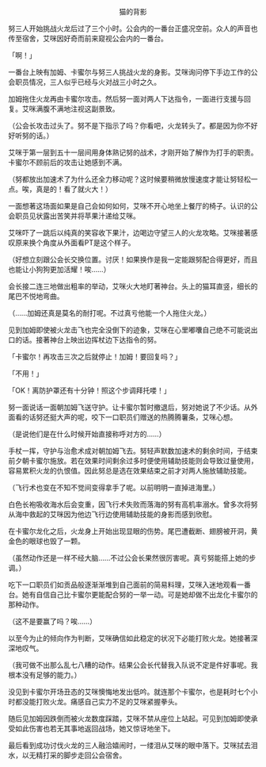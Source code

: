 <p align="center">猫的背影</p>

努三人开始挑战火龙后过了三个小时。公会内的一番台正盛况空前。众人的声音也传至宿舍，艾咪因好奇而前来窥视公会内的一番台。

「啊！」

一番台上映有加姆、卡蜜尔与努三人挑战火龙的身影。艾咪询问停下手边工作的公会职员情况，三人似乎已经与火对战三小时之久。

加姆拖住火龙再由卡蜜尔攻击。然后努一面对两人下达指令，一面进行支援与回复。艾咪满腹不满地注视这副景致。

（公会长攻击过头了。努不是下指示了吗？你看吧，火龙转头了。都是因为你不好好听努的话。）

艾咪于第一层到五十一层间用身体熟记努的战术，才刚开始了解作为打手的职责。卡蜜尔不顾前后的攻击让她感到不满。

（努都放出加速术了为什么还全力移动呢？这时候要稍微放慢速度才能让努轻松一点。唉，真是的！看了就火大！）

一面想著这场面如果是自己会如何如何，艾咪不开心地坐上餐厅的椅子。认识的公会职员见状露出苦笑并将苹果汁递给艾咪。

艾咪吓了一跳后以纯真的笑容收下果汁，边喝边守望三人的火龙攻略。艾咪接著感叹原来换个角度从外面看PT是这个样子。

（好想立刻跟公会长交换位置。讨厌！如果换作是我一定能跟努配合得更好，而且也能让小狗狗更加活耀！唉……）

会长接二连三地做出粗率的举动，艾咪火大地盯著神台。头上的猫耳直竖，细长的尾巴不悦地弯曲。

（……加姆还真是莫名的耐打呢。不过真亏他能一个人拖住火龙。）

见到加姆即使被火龙击飞也完全没倒下的迹象，艾咪在心里嘟囔自己绝不可能说出口的话。接著神台上映出边挥杖边下达指令的努。

「卡蜜尔！再攻击三次之后就停止！加姆！要回复吗？」

「不用！」

「OK！离防护罩还有十分钟！照这个步调拜托喽！」

努一面说话一面朝加姆飞送守护。让卡蜜尔暂时撤退后，努对她说了不少话。从外面看的话努还挺大声的呢，咬下一口职员们赠送的热腾腾薯条，艾咪心想。

（是说他们是在什么时候开始直接称呼对方的……）

手杖一挥，守护与治愈术成对朝加姆飞去。努轻声默数加速术的剩余时间，于结束前夕朝卡蜜尔施放。若在效果时间剩余过多时便使用辅助技能则会导致过量使用，容易累积火龙的仇恨值。因此努总是选在效果结束之前才对两人施放辅助技能。

（飞行术也变在不知不觉间变得拿手了呢。以前明明一直掉进海里。）

白色长袍吸收海水后会变重，因飞行术失败而落海的努有高机率溺水。曾多次将努从海中救起的艾咪因为他边飞行边使用辅助技能的身影而感到欣慰。

在卡蜜尔龙化之后，火龙身上开始出现显眼的伤势。尾巴遭截断、翅膀被开洞，黄金色的眼球也毁了一颗。

（虽然动作还是一样不经大脑……不过公会长果然很厉害呢。真亏努能搭上她的步调。）

吃下一口职员们如贡品般逐渐渐堆到自己面前的简易料理，艾咪入迷地观看一番台。她有自信自己比卡蜜尔更能配合努的一举一动。可是她却做不出龙化卡蜜尔的那种动作。

（这不是要赢了吗？唉……）

以至今为止的倾向作为判断，艾咪确信如此稳定的状况下必能打败火龙。她接著深深地叹气。

（我可做不出那么乱七八糟的动作。结果公会长代替我入队说不定是件好事呢。我根本没有足够的能力。）

没见到卡蜜尔开场丑态的艾咪懊悔地发出低吟。就连那个卡蜜尔，也是耗时七个小时都没能打败火龙。痛感自己实力不足的艾咪紧握拳头。

随后见加姆因跌倒而被火龙数度踩踏，艾咪不禁从座位上站起。可见到加姆即使承受如此伤害也若无其事地返回战场，她又惊讶地坐下。

最后看到成功讨伐火龙的三人融洽嬉闹时，一缕泪从艾咪的眼中落下。艾咪拭去泪水，以无精打采的脚步走回公会宿舍。

